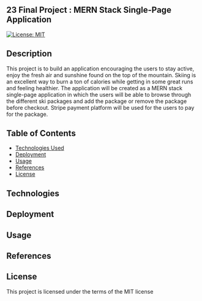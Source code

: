 ## 23 Final Project : MERN Stack Single-Page Application

[![License: MIT](https://img.shields.io/badge/License-MIT-yellow.svg)](https://opensource.org/licenses/MIT)



## Description

This project is to build an application encouraging the users to stay active, enjoy the fresh air and sunshine found on the top of the mountain. Skiing is an excellent way to burn a ton of calories while getting in some great runs and feeling healthier. The application will be created as  a MERN stack single-page application in which the users will be able to browse through the different ski packages and add the package or remove the package before checkout.  Stripe payment platform will be used for the users to pay for the package.


## Table of Contents

- [Technologies Used](#technologies-used)
- [Deployment](#deployment)
- [Usage](#usage)
- [References](#references)
- [License](#license)

## Technologies

## Deployment

## Usage

## References

## License

This project is licensed under the terms of the MIT license